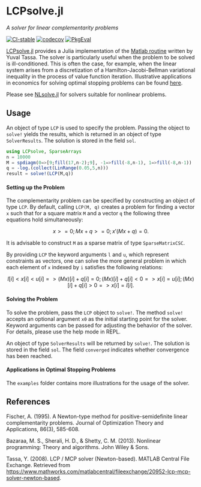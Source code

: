 # LCPsolve.jl

*A solver for linear complementarity problems*

[![CI-stable][CI-stable-img]][CI-stable-url]
[![codecov][codecov-img]][codecov-url]
[![PkgEval][pkgeval-img]][pkgeval-url]

[CI-stable-img]: https://github.com/junyuan-chen/LCPsolve.jl/workflows/CI-stable/badge.svg
[CI-stable-url]: https://github.com/junyuan-chen/LCPsolve.jl/actions?query=workflow%3ACI-stable

[codecov-img]: https://codecov.io/gh/junyuan-chen/LCPsolve.jl/branch/master/graph/badge.svg
[codecov-url]: https://codecov.io/gh/junyuan-chen/LCPsolve.jl

[pkgeval-img]: https://juliaci.github.io/NanosoldierReports/pkgeval_badges/L/LCPsolve.svg
[pkgeval-url]: https://juliaci.github.io/NanosoldierReports/pkgeval_badges/L/LCPsolve.html

[LCPsolve.jl](https://github.com/junyuan-chen/LCPsolve.jl)
provides a Julia implementation of the
[Matlab routine](https://www.mathworks.com/matlabcentral/fileexchange/20952-lcp-mcp-solver-newton-based)
written by Yuval Tassa.
The solver is particularly useful when the problem to be solved is ill-conditioned.
This is often the case,
for example,
when the linear system arises from a discretization of
a Hamilton-Jacobi-Bellman variational inequality
in the process of value function iteration.
Illustrative applications in economics for solving optimal stopping problems can be found
[here](https://benjaminmoll.com/codes/).

Please see [NLsolve.jl](https://github.com/JuliaNLSolvers/NLsolve.jl)
for solvers suitable for nonlinear problems.

## Usage

An object of type `LCP` is used to specify the problem.
Passing the object to `solve!` yields the results,
which is returned in an object of type `SolverResults`.
The solution is stored in the field `sol`.

```julia
using LCPsolve, SparseArrays
n = 10000
M = spdiagm(0=>[9;fill(17,n-2);9], -1=>fill(-8,n-1), 1=>fill(-8,n-1))
q = -log.(collect(LinRange(0.05,5,n)))
result = solve!(LCP(M,q))
```

#### Setting up the Problem

The complementarity problem can be specified
by constructing an object of type `LCP`.
By default, calling `LCP(M, q)` creates a problem for finding a vector `x` such that
for a square matrix `M` and a vector `q`
the following three equations hold simultaneously:

```math
            x >= 0;
       Mx + q >= 0;
    x'(Mx + q) = 0.
```

It is advisable to construct `M` as a sparse matrix of type `SparseMatrixCSC`.

By providing `LCP` the keyword arguments `l` and `u`,
which represent constraints as vectors,
one can solve the more general problem
in which each element of `x` indexed by `i`
satisfies the following relations:

```math
    l[i] < x[i] < u[i]   =>   (Mx)[i] + q[i] = 0;
    (Mx)[i] + q[i] < 0   =>   x[i] = u[i];
    (Mx)[i] + q[i] > 0   =>   x[i] = l[i].
```

#### Solving the Problem

To solve the problem, pass the `LCP` object to `solve!`.
The method `solve!` accepts an optional argument `x0`
as the initial starting point for the solver.
Keyword arguments can be passed for adjusting the behavior of the solver.
For details, please use the help mode in REPL.

An object of type `SolverResults` will be returned by `solve!`.
The solution is stored in the field `sol`.
The field `converged` indicates whether convergence has been reached.

#### Applications in Optimal Stopping Problems

The `examples` folder contains more illustrations for the usage of the solver.

## References

Fischer, A. (1995). A Newton-type method for positive-semidefinite linear complementarity problems. Journal of Optimization Theory and Applications, 86(3), 585-608.

Bazaraa, M. S., Sherali, H. D., & Shetty, C. M. (2013). Nonlinear programming: Theory and algorithms. John Wiley & Sons.

Tassa, Y. (2008). LCP / MCP solver (Newton-based). MATLAB Central File Exchange. Retrieved from https://www.mathworks.com/matlabcentral/fileexchange/20952-lcp-mcp-solver-newton-based.
